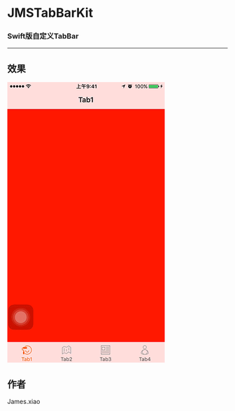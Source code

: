 # JMSTabBarKit
### Swift版自定义TabBar
---

## 效果
![Alt Text](https://github.com/xiaobs/JMShareSource/raw/master/screenshots/Swift/JMSTabBarKit/JMSTabBarKit.gif)

## 作者
James.xiao



